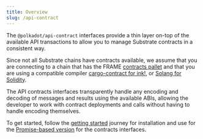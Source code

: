 ```yaml
---
title: Overview
slug: /api-contract
---
```


The `@polkadot/api-contract` interfaces provide a thin layer on-top of the available API transactions to allow you to manage Substrate contracts in a consistent way. 

Since not all Substrate chains have contracts available, we assume that you are connecting to a chain that has the FRAME [contracts pallet](https://github.com/paritytech/substrate/tree/master/frame/contracts#readme) and that you are using a compatible compiler [cargo-contract for ink!](https://github.com/paritytech/cargo-contract), or [Solang for Solidity](https://github.com/hyperledger-labs/solang#build-for-substrate).

The API contracts interfaces transparently handle any encoding and decoding of messages and results using the available ABIs, allowing the developer to work with contract deployments and calls without having to handle encoding themselves.

To get started, follow the [getting started](start/intro.md) journey for installation and use for the [Promise-based version](https://github.com/polkadot-js/api/tree/master/packages/api-contract/src/promise) for the contracts interfaces.
